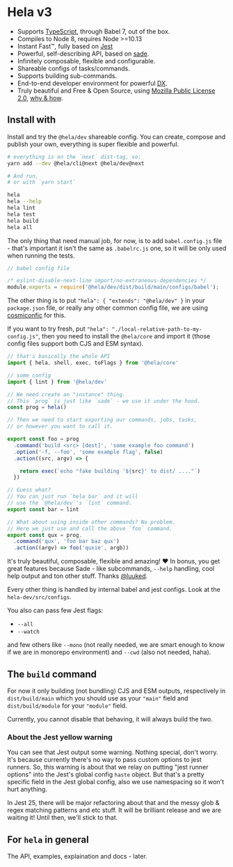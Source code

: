 # Hela v3

- Supports [TypeScript](https://www.typescriptlang.org/), through Babel 7, out of the box.
- Compiles to Node 8, requires Node >=10.13
- Instant Fast™, fully based on [Jest](https://github.com/facebook/jest)
- Powerful, self-describing API, based on [sade](https://github.com/lukeed/sade).
- Infinitely composable, flexible and configurable.
- Shareable configs of tasks/commands.
- Supports building sub-commands.
- End-to-end developer environment for powerful [DX](https://hackernoon.com/developer-experience-dx-devs-are-people-too-6590d6577afe?gi=99bd2721df2b).
- Truly beautiful and Free & Open Source, using [Mozilla Public License 2.0](https://www.mozilla.org/en-US/MPL/2.0/), [why & how](https://www.hashicorp.com/blog/introducing-a-cla).

## Install with

Install and try the `@hela/dev` shareable config. You can create, compose and publish your own,
everything is super flexible and powerful.

```bash
# everything is on the `next` dist-tag, so:
yarn add --dev @hela/cli@next @hela/dev@next

# And run,
# or with `yarn start`

hela
hela --help
hela lint
hela test
hela build
hela all
```

The only thing that need manual job, for now, is to add `babel.config.js`
file - that's important it isn't the same as `.babelrc.js` one, so it will be only used when running the tests.

```js
// babel config file

/* eslint-disable-next-line import/no-extraneous-dependencies */
module.exports = require('@hela/dev/dist/build/main/configs/babel');
```

The other thing is to put `"hela": { "extends": "@hela/dev" }` in your `package.json` file, or really any other common config file, we are using [cosmiconfic](https://github.com/davidtheclark/cosmiconfig/) for this. 

If you want to try fresh, put `"hela": "./local-relative-path-to-my-config.js"`, then you need to install the `@hela/core` and import it (those config files support both CJS and ESM syntax).

```js
// that's basically the whole API
import { hela, shell, exec, toFlags } from '@hela/core'

// some config
import { lint } from '@hela/dev'

// We need create an "instance" thing.
// This `prog` is just like `sade` - we use it under the hood.
const prog = hela()

// Then we need to start exporting our commands, jobs, tasks,
// or however you want to call it.

export const foo = prog
  .command('build <src> [dest]', 'some example foo command')
  .option('-f, --foo', 'some example flag', false)
  .action((src, argv) => {

    return exec(`echo "fake building '${src}' to dist/ ...."`)
  })

// Guess what?
// You can just run `hela bar` and it will
// use the `@hela/dev`'s `lint` command. 
export const bar = lint

// What about using inside other commands? No problem.
// Here we just use and call the above `foo` command. 
export const qux = prog.
  .command('qux', 'foo bar baz qux')
  .action((argv) => foo('quxie', argb))
```

It's truly beautiful, composable, flexible and amazing! :heart:
In bonus, you get great features because Sade - like subcommands, `--help` handling,
cool help output and ton other stuff. Thanks [@luuked](https://github.com/lukeed).


Every other thing is handled by internal babel and jest configs. Look at the `hela-dev/src/configs`.

You also can pass few Jest flags:
- `--all`
- `--watch`

and few others like `--mono` (not really needed, we are smart enough to know if we are in monorepo environment) and `--cwd` (also not needed, haha).


## The `build` command

For now it only building (not bundling) CJS and ESM outputs, respectively in `dist/build/main` which you should use as your `"main"` field and `dist/build/module` for your `"module"` field.

Currently, you cannot disable that behaving, it will always build the two.

### About the Jest yellow warning

You can see that Jest output some warning. Nothing special, don't worry. It's because currently there's no way to pass custom options to jest runners. So, this warning is about that we relay on putting "jest runner options" into the Jest's global config `haste` object. But that's a pretty specific field in the Jest global config, also we use namespacing so it won't hurt anything.

In Jest 25, there will be major refactoring about that and the messy glob & regex matching patterns and etc stuff. It will be brilliant release and we are waiting it! Until then, we'll stick to that.

## For `hela` in general

The API, examples, explaination and docs - later.